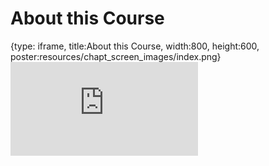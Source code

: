# About this Course
 
{type: iframe, title:About this Course, width:800, height:600, poster:resources/chapt_screen_images/index.png}
![](https://b7m.github.io/Developing-Data-Products/no_toc/index.html)
 

 
